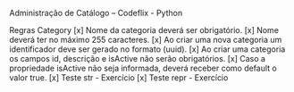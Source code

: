 Administração de Catálogo – Codeflix - Python

Regras Category
[x] Nome da categoria deverá ser obrigatório.
[x] Nome deverá ter no máximo 255 caracteres.
[x] Ao criar uma nova categoria um identificador deve ser gerado no formato (uuid).
[x] Ao criar uma categoria os campos id, descrição e isActive não serão obrigatórios.
[x] Caso a propriedade isActive não seja informada, deverá receber como default o valor true.
[x] Teste str - Exercício
[x] Teste repr - Exercício